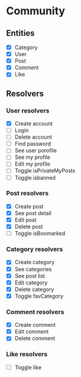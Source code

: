 # Community

## Entities

- [x] Category
- [x] User
- [x] Post
- [x] Comment
- [x] Like

## Resolvers

### User resolvers

- [x] Create account
- [ ] Login
- [ ] Delete account
- [ ] Find password
- [ ] See user porofile
- [ ] See my profile
- [ ] Edit my profile
- [ ] Toggle isPrivateMyPosts
- [ ] Toggle isbanned

### Post resolvers

- [x] Create post
- [x] See post detail
- [x] Edit post
- [x] Delete post
- [ ] Toggle isBoomarked

### Category resolvers

- [x] Create category
- [x] See categories
- [x] See post list
- [x] Edit category
- [x] Delete category
- [x] Toggle favCategory

### Comment resolvers

- [x] Create comment
- [x] Edit comment
- [x] Delete comment

### Like resolvers

- [ ] Toggle like
